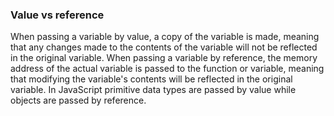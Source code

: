 ### Value vs reference

When passing a variable by value, a copy of the variable is made, meaning that any changes made to the contents of the variable will not be reflected in the original variable.
When passing a variable by reference, the memory address of the actual variable is passed to the function or variable, meaning that modifying the variable's contents will be reflected in the original variable.
In JavaScript primitive data types are passed by value while objects are passed by reference.
